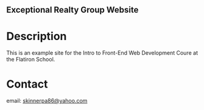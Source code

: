 Exceptional Realty Group Website
---

# Description

This is an example site for the Intro to Front-End Web Development Coure at the Flatiron School.

# Contact

email: skinnerpa86@yahoo.com 
